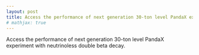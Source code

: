 ```yaml
---
layout: post
title: Access the performance of next generation 30-ton level PandaX experiment with neutrinoless double beta decay.
# mathjax: true
---
```


Access the performance of next generation 30-ton level PandaX experiment with neutrinoless double beta decay.
